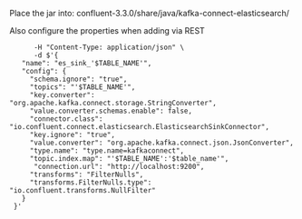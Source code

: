 Place the jar into: confluent-3.3.0/share/java/kafka-connect-elasticsearch/
 
 Also configure the properties when adding via REST
 
``` curl -X "POST" "http://localhost:8083/connectors/" \
      -H "Content-Type: application/json" \
      -d $'{
   "name": "es_sink_'$TABLE_NAME'",
   "config": {
     "schema.ignore": "true",
     "topics": "'$TABLE_NAME'",
     "key.converter": "org.apache.kafka.connect.storage.StringConverter",
     "value.converter.schemas.enable": false,
     "connector.class": "io.confluent.connect.elasticsearch.ElasticsearchSinkConnector",
     "key.ignore": "true",
     "value.converter": "org.apache.kafka.connect.json.JsonConverter",
     "type.name": "type.name=kafkaconnect",
     "topic.index.map": "'$TABLE_NAME':'$table_name'",
      "connection.url": "http://localhost:9200",
     "transforms": "FilterNulls",
     "transforms.FilterNulls.type": "io.confluent.transforms.NullFilter"
   }
 }'
 ```

